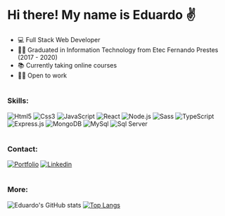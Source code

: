 # Hi there! My name is Eduardo ✌️
- 💻 Full Stack Web Developer
- 👨‍🎓 Graduated in Information Technology from Etec Fernando Prestes (2017 - 2020)
- 📚 Currently taking online courses
- 👨‍💻 Open to work

#

### Skills: 
<div> <img alt="Html5" src="https://img.shields.io/badge/HTML5-E34F26?style=for-the-badge&logo=html5&logoColor=white"/> <img alt="Css3" src="https://img.shields.io/badge/CSS3-1572B6?style=for-the-badge&logo=css3&logoColor=white"/> <img alt="JavaScript" src="https://img.shields.io/badge/JavaScript-F7DF1E?style=for-the-badge&logo=javascript&logoColor=black"/> <img alt="React" src="https://img.shields.io/badge/React-20232A?style=for-the-badge&logo=react&logoColor=61DAFB"/> <img alt="Node.js" src="https://img.shields.io/badge/Node.js-43853D?style=for-the-badge&logo=node.js&logoColor=white"/> <img alt="Sass" src="https://img.shields.io/badge/Sass-CC6699?style=for-the-badge&logo=sass&logoColor=white"/> <img alt="TypeScript" src="https://img.shields.io/badge/TypeScript-007ACC?style=for-the-badge&logo=typescript&logoColor=white"/> <img alt="Express.js" src="https://img.shields.io/badge/Express.js-404D59?style=for-the-badge"/> <img alt="MongoDB" src="https://img.shields.io/badge/MongoDB-4EA94B?style=for-the-badge&logo=mongodb&logoColor=white"/> <img alt="MySql" src="https://img.shields.io/badge/MySQL-00000F?style=for-the-badge&logo=mysql&logoColor=white"/> <img alt="Sql Server" src="https://img.shields.io/badge/Microsoft_SQL_Server-CC2927?style=for-the-badge&logo=microsoft-sql-server&logoColor=white"/> <img alt="" src="https://img.shields.io/badge/Java-ED8B00?style=for-the-badge&logo=java&logoColor=white"/> <img alt="" src="https://img.shields.io/badge/C%23-239120?style=for-the-badge&logo=c-sharp&logoColor=white"/>  
  <div>

#

### Contact:
[![Portfolio](https://img.shields.io/badge/Netlify-00C7B7?style=for-the-badge&logo=netlify&logoColor=white)](https://eduardosabino.netlify.app/) [![Linkedin](https://img.shields.io/badge/LinkedIn-0077B5?style=for-the-badge&logo=linkedin&logoColor=white)](httpshttps://www.linkedin.com/in/eduardo-sabino/)

#
### More:
![Eduardo's GitHub stats](https://github-readme-stats.vercel.app/api?username=eduardo-sabino&show_icons=true&theme=radical) [![Top Langs](https://github-readme-stats.vercel.app/api/top-langs/?username=eduardo-sabino&layout=compact&theme=radical)](https://github.com/eduardo-sabino/github-readme-stats)



